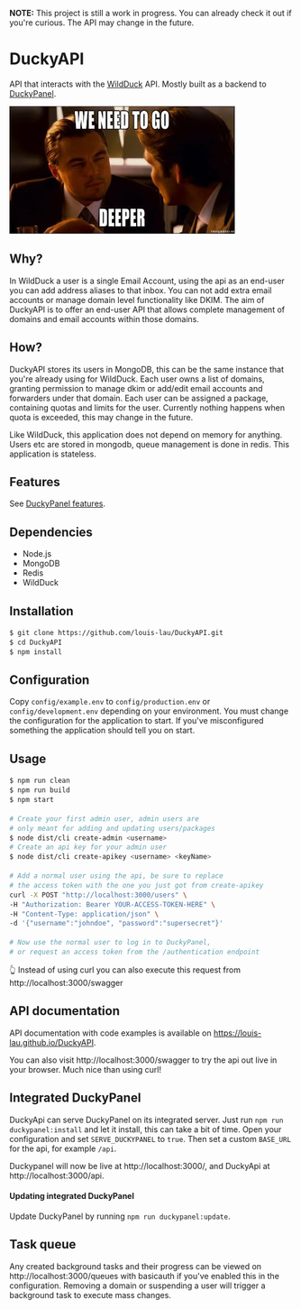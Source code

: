__NOTE:__ This project is still a work in progress. You can already check it out if you're curious. The API may change in the future.

# DuckyAPI

API that interacts with the [WildDuck](https://github.com/nodemailer/wildduck) API. Mostly built as a backend to [DuckyPanel](https://github.com/louis-lau/DuckyPanel).


![We need to go deeper](docs/images/deeper.jpg)

## Why?
In WildDuck a user is a single Email Account, using the api as an end-user you can add address aliases to that inbox. You can not add extra email accounts or manage domain level functionality like DKIM. The aim of DuckyAPI is to offer an end-user API that allows complete management of domains and email accounts within those domains.

## How?
DuckyAPI stores its users in MongoDB, this can be the same instance that you're already using for WildDuck. Each user owns a list of domains, granting permission to manage dkim or add/edit email accounts and forwarders under that domain. Each user can be assigned a package, containing quotas and limits for the user. Currently nothing happens when quota is exceeded, this may change in the future.

Like WildDuck, this application does not depend on memory for anything. Users etc are stored in mongodb, queue management is done in redis. This application is stateless.

## Features
See [DuckyPanel features](https://github.com/louis-lau/DuckyPanel/blob/master/README.md#current-features).

## Dependencies
* Node.js
* MongoDB
* Redis
* WildDuck

## Installation
```bash
$ git clone https://github.com/louis-lau/DuckyAPI.git
$ cd DuckyAPI
$ npm install
```

## Configuration
Copy `config/example.env` to `config/production.env` or `config/development.env` depending on your environment. You must change the configuration for the application to start. If you've misconfigured something the application should tell you on start.

## Usage
```bash
$ npm run clean
$ npm run build
$ npm start

# Create your first admin user, admin users are
# only meant for adding and updating users/packages
$ node dist/cli create-admin <username>
# Create an api key for your admin user
$ node dist/cli create-apikey <username> <keyName>

# Add a normal user using the api, be sure to replace
# the access token with the one you just got from create-apikey
curl -X POST "http://localhost:3000/users" \
-H "Authorization: Bearer YOUR-ACCESS-TOKEN-HERE" \
-H "Content-Type: application/json" \
-d '{"username":"johndoe", "password":"supersecret"}'

# Now use the normal user to log in to DuckyPanel,
# or request an access token from the /authentication endpoint
```
👆 Instead of using curl you can also execute this request from http://localhost:3000/swagger

## API documentation
API documentation with code examples is available on https://louis-lau.github.io/DuckyAPI.

You can also visit http://localhost:3000/swagger to try the api out live in your browser. Much nice than using curl!

## Integrated DuckyPanel
DuckyApi can serve DuckyPanel on its integrated server. Just run `npm run duckypanel:install` and let it install, this can take a bit of time. Open your configuration and set `SERVE_DUCKYPANEL` to `true`. Then set a custom `BASE_URL` for the api, for example `/api`.

Duckypanel will now be live at http://localhost:3000/, and DuckyApi at http://localhost:3000/api.

#### Updating integrated DuckyPanel
Update DuckyPanel by running `npm run duckypanel:update`.



## Task queue
Any created background tasks and their progress can be viewed on http://localhost:3000/queues with basicauth if you've enabled this in the configuration. Removing a domain or suspending a user will trigger a background task to execute mass changes.